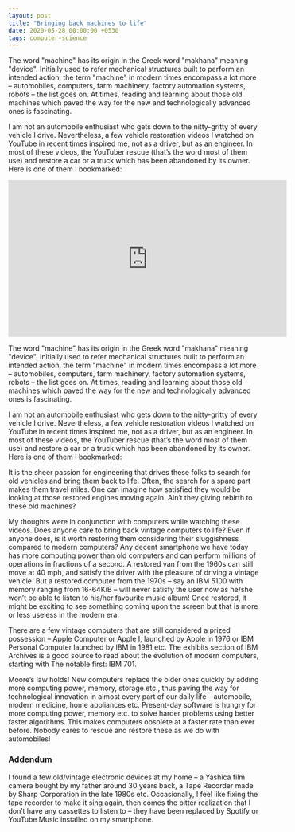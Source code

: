 ```yaml
---
layout: post
title: "Bringing back machines to life"
date: 2020-05-28 00:00:00 +0530
tags: computer-science
---
```


The word "machine" has its origin in the Greek word "makhana" meaning "device". Initially used to refer mechanical structures built to perform an intended action, the term "machine" in modern times encompass a lot more – automobiles, computers, farm machinery, factory automation systems, robots – the list goes on. At times, reading and learning about those old machines which paved the way for the new and technologically advanced ones is fascinating.

I am not an automobile enthusiast who gets down to the nitty-gritty of every vehicle I drive. Nevertheless, a few vehicle restoration videos I watched on YouTube in recent times inspired me, not as a driver, but as an engineer. In most of these videos, the YouTuber rescue (that’s the word most of them use) and restore a car or a truck which has been abandoned by its owner. Here is one of them I bookmarked:

<iframe width="560" height="315" src="https://www.youtube-nocookie.com/embed/z_aoJDpkjmM" title="YouTube video player" frameborder="0" allow="accelerometer; autoplay; clipboard-write; encrypted-media; gyroscope; picture-in-picture" allowfullscreen></iframe>

The word "machine" has its origin in the Greek word "makhana" meaning "device". Initially used to refer mechanical structures built to perform an intended action, the term "machine" in modern times encompass a lot more – automobiles, computers, farm machinery, factory automation systems, robots – the list goes on. At times, reading and learning about those old machines which paved the way for the new and technologically advanced ones is fascinating.

I am not an automobile enthusiast who gets down to the nitty-gritty of every vehicle I drive. Nevertheless, a few vehicle restoration videos I watched on YouTube in recent times inspired me, not as a driver, but as an engineer. In most of these videos, the YouTuber rescue (that’s the word most of them use) and restore a car or a truck which has been abandoned by its owner. Here is one of them I bookmarked:

It is the sheer passion for engineering that drives these folks to search for old vehicles and bring them back to life. Often, the search for a spare part makes them travel miles. One can imagine how satisfied they would be looking at those restored engines moving again. Ain’t they giving rebirth to these old machines?

My thoughts were in conjunction with computers while watching these videos. Does anyone care to bring back vintage computers to life? Even if anyone does, is it worth restoring them considering their sluggishness compared to modern computers? Any decent smartphone we have today has more computing power than old computers and can perform millions of operations in fractions of a second. A restored van from the 1960s can still move at 40 mph, and satisfy the driver with the pleasure of driving a vintage vehicle. But a restored computer from the 1970s – say an IBM 5100 with memory ranging from 16-64KiB – will never satisfy the user now as he/she won’t be able to listen to his/her favourite music album! Once restored, it might be exciting to see something coming upon the screen but that is more or less useless in the modern era.

There are a few vintage computers that are still considered a prized possession – Apple Computer or Apple I, launched by Apple in 1976 or IBM Personal Computer launched by IBM in 1981 etc. The exhibits section of IBM Archives is a good source to read about the evolution of modern computers, starting with The notable first: IBM 701.

Moore’s law holds! New computers replace the older ones quickly by adding more computing power, memory, storage etc., thus paving the way for technological innovation in almost every part of our daily life – automobile, modern medicine, home appliances etc. Present-day software is hungry for more computing power, memory etc. to solve harder problems using better faster algorithms. This makes computers obsolete at a faster rate than ever before. Nobody cares to rescue and restore these as we do with automobiles!

### Addendum

I found a few old/vintage electronic devices at my home – a Yashica film camera bought by my father around 30 years back, a Tape Recorder made by Sharp Corporation in the late 1980s etc. Occasionally, I feel like fixing the tape recorder to make it sing again, then comes the bitter realization that I don’t have any cassettes to listen to – they have been replaced by Spotify or YouTube Music installed on my smartphone.
